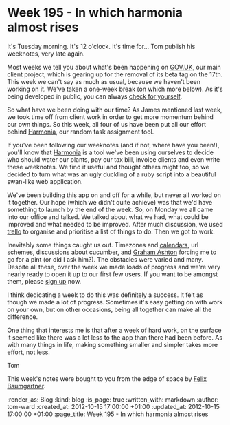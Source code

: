 Week 195 - In which harmonia almost rises
==========================================

It's Tuesday morning.  It's 12 o'clock.  It's time for... Tom publish his weeknotes, very late again.

Most weeks we tell you about what's been happening on [GOV.UK](https://www.gov.uk), our main client project, which is gearing up for the removal of its beta tag on the 17th.  This week we can't say as much as usual, because we haven't been working on it.  We've taken a one-week break (on which more below).  As it's being developed in public, you can always [check for yourself](https://github.com/alphagov).

So what have we been doing with our time?  As James mentioned last week, we took time off from client work in order to get more momentum behind our own things.  So this week, all four of us have been put all our effort behind [Harmonia](https:/harmonia.io), our random task assignment tool.

If you've been following our weeknotes (and if not, where have you been!), you'll know that [Harmonia](https:/harmonia.io) is a tool we've been using ourselves to decide who should water our plants, pay our tax bill, invoice clients and even write these weeknotes.  We find it useful and thought others might too, so we decided to turn what was an ugly duckling of a ruby script into a beautiful swan-like web application.

We've been building this app on and off for a while, but never all worked on it together.  Our hope (which we didn't quite achieve) was that we'd have something to launch by the end of the week.  So, on Monday we all came into our office and talked.  We talked about what we had, what could be improved and what needed to be improved.  After much discussion, we used [trello](https://trello.com) to organise and prioritise a list of things to do.  Then we got to work.

Inevitably some things caught us out.  Timezones and [calendars](https://twitter.com/tomafro/status/256353223315709952), url schemes, discussions about cucumber, and [Graham Ashton](http://effectif.com/) forcing me to go for a pint (or did I ask him?).  The obstacles were varied and many.  Despite all these, over the week we made loads of progress and we're very nearly ready to open it up to our first few users.  If you want to be amongst them, please [sign up](https:/harmonia.io) now.

I think dedicating a week to do this was definitely a success.  It felt as though we made a lot of progress.  Sometimes it's easy getting on with work on your own, but on other occasions, being all together can make all the difference.

One thing that interests me is that after a week of hard work, on the surface it seemed like there was a lot less to the app than there had been before.  As with many things in life, making something smaller and simpler takes more effort, not less.

Tom

This week's notes were bought to you from the edge of space by [Felix Baumgartner](http://www.youtube.com/watch?v=FHtvDA0W34I&list=PLnuf8iyXggLF2b7bYQU5s2FqW1sLE1ywh&index=2&feature=plcp).


:render_as: Blog
:kind: blog
:is_page: true
:written_with: markdown
:author: tom-ward
:created_at: 2012-10-15 17:00:00 +01:00
:updated_at: 2012-10-15 17:00:00 +01:00
:page_title: Week 195 - In which harmonia almost rises
